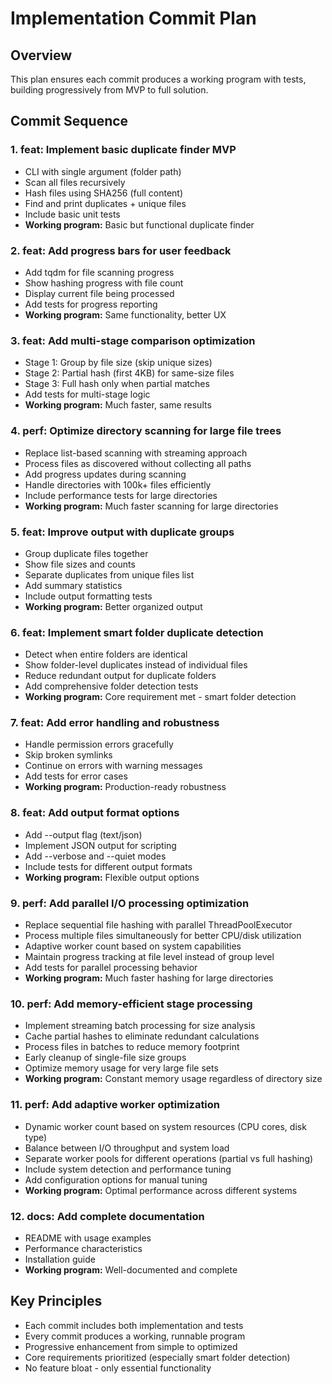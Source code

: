 # Implementation Commit Plan

## Overview
This plan ensures each commit produces a working program with tests, building progressively from MVP to full solution.

## Commit Sequence

### 1. feat: Implement basic duplicate finder MVP
- CLI with single argument (folder path)
- Scan all files recursively
- Hash files using SHA256 (full content)
- Find and print duplicates + unique files
- Include basic unit tests
- **Working program:** Basic but functional duplicate finder

### 2. feat: Add progress bars for user feedback
- Add tqdm for file scanning progress
- Show hashing progress with file count
- Display current file being processed
- Add tests for progress reporting
- **Working program:** Same functionality, better UX

### 3. feat: Add multi-stage comparison optimization
- Stage 1: Group by file size (skip unique sizes)
- Stage 2: Partial hash (first 4KB) for same-size files
- Stage 3: Full hash only when partial matches
- Add tests for multi-stage logic
- **Working program:** Much faster, same results

### 4. perf: Optimize directory scanning for large file trees
- Replace list-based scanning with streaming approach
- Process files as discovered without collecting all paths
- Add progress updates during scanning
- Handle directories with 100k+ files efficiently
- Include performance tests for large directories
- **Working program:** Much faster scanning for large directories

### 5. feat: Improve output with duplicate groups
- Group duplicate files together
- Show file sizes and counts
- Separate duplicates from unique files list
- Add summary statistics
- Include output formatting tests
- **Working program:** Better organized output

### 6. feat: Implement smart folder duplicate detection
- Detect when entire folders are identical
- Show folder-level duplicates instead of individual files
- Reduce redundant output for duplicate folders
- Add comprehensive folder detection tests
- **Working program:** Core requirement met - smart folder detection

### 7. feat: Add error handling and robustness
- Handle permission errors gracefully
- Skip broken symlinks
- Continue on errors with warning messages
- Add tests for error cases
- **Working program:** Production-ready robustness

### 8. feat: Add output format options
- Add --output flag (text/json)
- Implement JSON output for scripting
- Add --verbose and --quiet modes
- Include tests for different output formats
- **Working program:** Flexible output options

### 9. perf: Add parallel I/O processing optimization
- Replace sequential file hashing with parallel ThreadPoolExecutor
- Process multiple files simultaneously for better CPU/disk utilization
- Adaptive worker count based on system capabilities
- Maintain progress tracking at file level instead of group level
- Add tests for parallel processing behavior
- **Working program:** Much faster hashing for large directories

### 10. perf: Add memory-efficient stage processing
- Implement streaming batch processing for size analysis
- Cache partial hashes to eliminate redundant calculations
- Process files in batches to reduce memory footprint
- Early cleanup of single-file size groups
- Optimize memory usage for very large file sets
- **Working program:** Constant memory usage regardless of directory size

### 11. perf: Add adaptive worker optimization
- Dynamic worker count based on system resources (CPU cores, disk type)
- Balance between I/O throughput and system load
- Separate worker pools for different operations (partial vs full hashing)
- Include system detection and performance tuning
- Add configuration options for manual tuning
- **Working program:** Optimal performance across different systems

### 12. docs: Add complete documentation
- README with usage examples
- Performance characteristics
- Installation guide
- **Working program:** Well-documented and complete

## Key Principles
- Each commit includes both implementation and tests
- Every commit produces a working, runnable program
- Progressive enhancement from simple to optimized
- Core requirements prioritized (especially smart folder detection)
- No feature bloat - only essential functionality